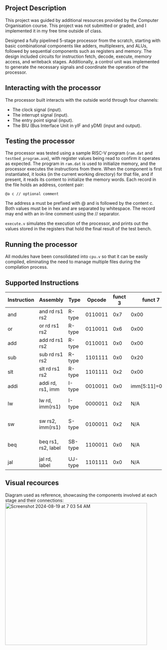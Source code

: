 ## Project Description
This project was guided by additional resources provided by the Computer Organisation course. This project was not submitted or graded, and I implemented it in my free time outside of class.

Designed a fully pipelined 5-stage processor from the scratch, starting with basic combinational components like adders, multiplexers, and ALUs, followed by sequential components such as registers and memory. The design included circuits for instruction fetch, decode, execute, memory access, and writeback stages. Additionally, a control unit was implemented to generate the necessary signals and coordinate the operation of the processor.

## Interacting with the processor
The processor built interacts with the outside world through four channels: 
- The clock signal (input).
- The interrupt signal (input).
- The entry point signal (input).
- The BIU (Bus Interface Unit in yIF and yDM) (input and output).

## Testing the processor
The processor was tested using a sample RISC-V program (`ram.dat` and `testbed_program.asm`), with register values being read to confirm it operates as expected.
The program in `ram.dat` is used to initialize memory, and the processor executes the instructions from there. When the component is first instantiated, it looks (in the current working directory) for that file, and if present, it reads its content to initialize the memory words. Each record in the file holds an address, content pair:
```
@a c // optional comment
```
The address a must be prefixed with @ and is followed by the content c. Both values must be in hex and are separated by whitespace. The record may end with an in-line comment using the // separator.

`execute.v` simulates the execution of the processor, and prints out the values stored in the registers that hold the final result of the test bench.

## Running the processor
All modules have been consolidated into `cpu.v` so that it can be easily compiled, eliminating the need to manage multiple files during the compilation process.

## Supported Instructions
| Instruction   | Assembly      | Type | Opcode | funct 3 | funct 7 | Description |
| ------------- | ------------- | ---|---|---|---|---|
| and  | and rd rs1 rs2 | R-type | 0110011 | 0x7 | 0x00 | rd = rs1 & rs2 |
| or	| or rd rs1 rs2	| R-type	| 0110011	| 0x6	| 0x00 | rd = rs1 \| rs2 |
| add	| add rd rs1 rs2	| R-type	| 0110011	| 0x0	| 0x00 | rd = rs1 + rs2|
| sub	| sub rd rs1 rs2	| R-type	| 1101111	| 0x0	| 0x20 | rd = rs1 - rs2|
| slt	| slt rd rs1 rs2	| R-type	| 1101111	| 0x2	| 0x00 | rd = (rs1 < rs2)?1:0|
| addi	| addi rd, rs1, imm	| I-type	| 0010011	| 0x0	| imm[5:11]=0x00 | rd = rs1 + imm|
| lw	| lw rd, imm(rs1)	| I-type	| 0000011	| 0x2 | N/A	| rd = M[rs1+imm][0:31] | 
| sw	| sw rs2, imm(rs1)	| S-type	| 0100011	| 0x2	| N/A | M[rs1+imm][0:31] = rs2[0:31]|
| beq	| beq rs1, rs2, label	| SB-type	| 1100011	| 0x0	| N/A | if (rs1 == rs2) PC += imm|
| jal	| jal rd, label	| UJ-type	| 1101111	| 0x0	| N/A | rd = PC+4; PC += imm|

## Visual recources
Diagram used as reference, showcasing the components involved at each stage and their connections:
<img width="456" alt="Screenshot 2024-08-19 at 7 03 54 AM" src="https://github.com/user-attachments/assets/e46dd392-94b3-4b5e-8126-1b67286847e0">
